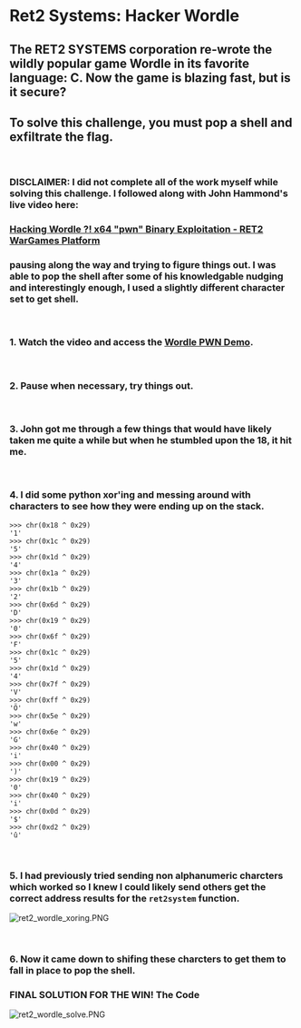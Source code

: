 # Ret2 Systems: Hacker Wordle  

## The RET2 SYSTEMS corporation re-wrote the wildly popular game Wordle in its favorite language: C. Now the game is blazing fast, but is it secure?  

## To solve this challenge, you must pop a shell and exfiltrate the flag.  

<br />

### DISCLAIMER: I did not complete all of the work myself while solving this challenge. I followed along with John Hammond's live video here:  

### <a href="https://www.youtube.com/watch?v=BGIW6Vx3Mq8" target="_blank">Hacking Wordle ?! x64 "pwn" Binary Exploitation - RET2 WarGames Platform</a>

### pausing along the way and trying to figure things out. I was able to pop the shell after some of his knowledgable nudging and interestingly enough, I used a slightly different character set to get shell.  

<br />

### 1. Watch the video and access the <a href="https://wargames.ret2.systems/levels#Demo#shmoo2022_pwn" target="_blank">Wordle PWN Demo</a>.  

<br />

### 2. Pause when necessary, try things out.  

<br />

### 3. John got me through a few things that would have likely taken me quite a while but when he stumbled upon the **18**, it hit me.  

<br />

### 4. I did some python xor'ing and messing around with characters to see how they were ending up on the stack.    

```
>>> chr(0x18 ^ 0x29)
'1'
>>> chr(0x1c ^ 0x29)
'5'
>>> chr(0x1d ^ 0x29)
'4'
>>> chr(0x1a ^ 0x29)
'3'
>>> chr(0x1b ^ 0x29)
'2'
>>> chr(0x6d ^ 0x29)
'D'
>>> chr(0x19 ^ 0x29)
'0'
>>> chr(0x6f ^ 0x29)
'F'
>>> chr(0x1c ^ 0x29)
'5'
>>> chr(0x1d ^ 0x29)
'4'
>>> chr(0x7f ^ 0x29)
'V'
>>> chr(0xff ^ 0x29)
'Ö'
>>> chr(0x5e ^ 0x29)
'w'
>>> chr(0x6e ^ 0x29)
'G'
>>> chr(0x40 ^ 0x29)
'i'
>>> chr(0x00 ^ 0x29)
')'
>>> chr(0x19 ^ 0x29)
'0'
>>> chr(0x40 ^ 0x29)
'i'
>>> chr(0x0d ^ 0x29)
'$'
>>> chr(0xd2 ^ 0x29)
'û'
```

<br />

### 5. I had previously tried sending non alphanumeric charcters which worked so I knew I could likely send others get the correct address results for the `ret2system` function.  

![ret2_wordle_xoring.PNG](/assets/img/ret2_wordle_xoring.PNG "RET2 Wordle Xor'ing")

<br />

### 6. Now it came down to shifing these charcters to get them to fall in place to pop the shell.  

### FINAL SOLUTION FOR THE WIN! <a herf="/assets/code/ret2_wordle_exploit.py" target="_blank">The Code</a>  

![ret2_wordle_solve.PNG](/assets/img/ret2_wordle_solve.PNG "RET2 Wordle Solve")  
